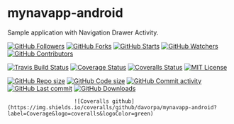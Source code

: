 # mynavapp-android

Sample application with Navigation Drawer Activity.

[![GitHub Followers](https://img.shields.io/github/followers/davorpa?label=Followers&logo=github)](https://github.com/davorpa?tab=followers) 
[![GitHub Forks](https://img.shields.io/github/forks/davorpa/mynavapp-android?logo=github&style=flat&label=Forks)](https://github.com/davorpa/mynavapp-android/network/members) 
[![GitHub Starts](https://img.shields.io/github/stars/davorpa/mynavapp-android?logo=github&style=flat&label=Stars)](https://github.com/davorpa/mynavapp-android/stargazers) 
[![GitHub Watchers](https://img.shields.io/github/watchers/davorpa/mynavapp-android?logo=github&style=flat&label=Watch)](https://github.com/davorpa/mynavapp-android/watchers) 
[![GitHub Contributors](https://img.shields.io/github/contributors/davorpa/mynavapp-android?logo=github&style=flat&label=Contributors)](https://github.com/davorpa/mynavapp-android/graphs/contributors)  

[![Travis Build Status](https://img.shields.io/travis/com/davorpa/mynavapp-android/master?logo=travis&style=flat?label=Build)](https://travis-ci.com/davorpa/mynavapp-android) 
[![Coverage Status](https://coveralls.io/repos/github/davorpa/mynavapp-android/badge.svg)](https://coveralls.io/github/davorpa/mynavapp-android) 
[![Coveralls Status](https://img.shields.io/coveralls/github/davorpa/mynavapp-android?logo=coveralls&logoColor=a0cfec&style=flat?label=Coverage)](https://coveralls.io/github/davorpa/mynavapp-android)
[![MIT License](https://img.shields.io/badge/license-Apache--2.0-blue)](https://github.com/davorpa/mynavapp-android/blob/master/LICENSE) 

[![GitHub Repo size](https://img.shields.io/github/repo-size/davorpa/mynavapp-android?label=Repo%20size&logo=github&style=flat)](https://github.com/davorpa/mynavapp-android) 
[![GitHub Code size](https://img.shields.io/github/languages/code-size/davorpa/mynavapp-android?logo=github&style=flat&label=Code%20size)](https://github.com/davorpa/mynavapp-android) 
[![GitHub Commit activity](https://img.shields.io/github/commit-activity/m/davorpa/mynavapp-android?logo=github&style=flat&label=Commits)](https://github.com/davorpa/mynavapp-android/commits) 
[![GitHub Last commit](https://img.shields.io/github/last-commit/davorpa/mynavapp-android?logo=github&style=flat&label=Last%20Commit)](https://github.com/davorpa/mynavapp-android/commit) 
[![GitHub Downloads](https://img.shields.io/github/downloads/davorpa/mynavapp-android/total?logo=github&style=flat&label=Downloads)](https://github.com/davorpa/mynavapp-android) 
 
                         ![Coveralls github](https://img.shields.io/coveralls/github/davorpa/mynavapp-android?label=Coverage&logo=coveralls&logoColor=green)
